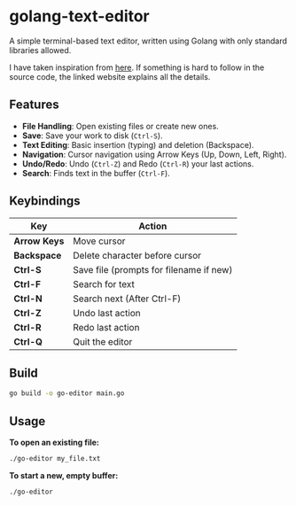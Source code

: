 # golang-text-editor
A simple terminal-based text editor, written using Golang with only standard libraries allowed.

I have taken inspiration from [here](https://viewsourcecode.org/snaptoken/kilo/index.html).
If something is hard to follow in the source code, the linked website explains
all the details.


## Features

  * **File Handling**: Open existing files or create new ones.
  * **Save**: Save your work to disk (`Ctrl-S`).
  * **Text Editing**: Basic insertion (typing) and deletion (Backspace).
  * **Navigation**: Cursor navigation using Arrow Keys (Up, Down, Left, Right).
  * **Undo/Redo**: Undo (`Ctrl-Z`) and Redo (`Ctrl-R`) your last actions.
* **Search**: Finds text in the buffer (`Ctrl-F`).

## Keybindings

| Key | Action |
| --- | --- |
| **Arrow Keys** | Move cursor |
| **Backspace** | Delete character before cursor |
| **Ctrl-S** | Save file (prompts for filename if new) |
| **Ctrl-F** | Search for text |
| **Ctrl-N** | Search next (After Ctrl-F) |
| **Ctrl-Z** | Undo last action |
| **Ctrl-R** | Redo last action |
| **Ctrl-Q** | Quit the editor |

## Build

```bash
go build -o go-editor main.go
```

## Usage

**To open an existing file:**

```bash
./go-editor my_file.txt
```

**To start a new, empty buffer:**

```bash
./go-editor
```

